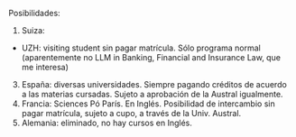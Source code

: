 Posibilidades:

1) Suiza: 
- UZH: visiting student sin pagar matrícula. Sólo programa normal (aparentemente no LLM in Banking, Financial and Insurance Law, que me interesa)
3) España: diversas universidades. Siempre pagando créditos de acuerdo a las materias cursadas. Sujeto a aprobación de la Austral igualmente. 
4) Francia: Sciences Pó París. En Inglés. Posibilidad de intercambio sin pagar matrícula, sujeto a cupo, a través de la Univ. Austral. 
5) Alemania: eliminado, no hay cursos en Inglés.